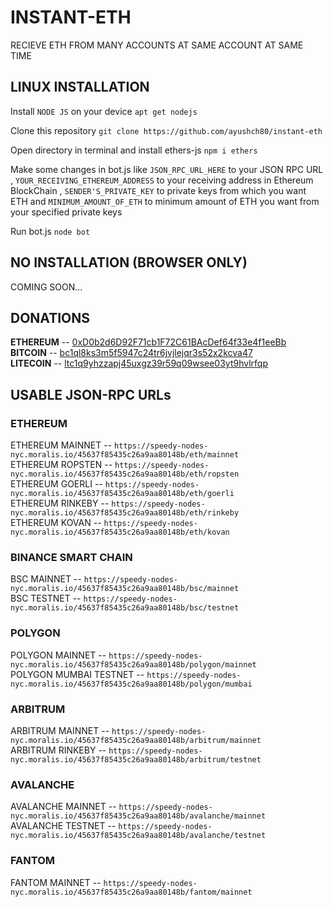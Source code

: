 # INSTANT-ETH
RECIEVE ETH FROM MANY ACCOUNTS AT SAME ACCOUNT AT SAME TIME

## LINUX INSTALLATION
Install `NODE JS` on your device `apt get nodejs`

Clone this repository `git clone https://github.com/ayushch80/instant-eth`

Open directory in terminal and install ethers-js `npm i ethers`

Make some changes in bot.js like `JSON_RPC_URL_HERE` to your JSON RPC URL , `YOUR_RECEIVING_ETHEREUM_ADDRESS` to your receiving address in Ethereum BlockChain , `SENDER'S_PRIVATE_KEY` to private keys from which you want ETH and `MINIMUM_AMOUNT_OF_ETH` to minimum amount of ETH you want from your specified private keys

Run bot.js `node bot`

## NO INSTALLATION (BROWSER ONLY)
COMING SOON...

## DONATIONS

<b>ETHEREUM</b> -- [0xD0b2d6D92F71cb1F72C61BAcDef64f33e4f1eeBb](https://etherscan.io/address/0xD0b2d6D92F71cb1F72C61BAcDef64f33e4f1eeBb)<br>
<b>BITCOIN</b> -- [bc1ql8ks3m5f5947c24tr6jvjlejqr3s52x2kcva47](https://www.blockchain.com/btc/address/bc1ql8ks3m5f5947c24tr6jvjlejqr3s52x2kcva47)<br>
<b>LITECOIN</b> -- [ltc1q9yhzzapj45uxgz39r59q09wsee03yt9hvlrfqp](https://blockchair.com/litecoin/address/ltc1q9yhzzapj45uxgz39r59q09wsee03yt9hvlrfqp)

## USABLE JSON-RPC URLs

### ETHEREUM
ETHEREUM MAINNET -- `https://speedy-nodes-nyc.moralis.io/45637f85435c26a9aa80148b/eth/mainnet`<br>
ETHEREUM ROPSTEN -- `https://speedy-nodes-nyc.moralis.io/45637f85435c26a9aa80148b/eth/ropsten`<br>
ETHEREUM GOERLI -- `https://speedy-nodes-nyc.moralis.io/45637f85435c26a9aa80148b/eth/goerli`<br>
ETHEREUM RINKEBY -- `https://speedy-nodes-nyc.moralis.io/45637f85435c26a9aa80148b/eth/rinkeby`<br>
ETHEREUM KOVAN -- `https://speedy-nodes-nyc.moralis.io/45637f85435c26a9aa80148b/eth/kovan`

### BINANCE SMART CHAIN
BSC MAINNET -- `https://speedy-nodes-nyc.moralis.io/45637f85435c26a9aa80148b/bsc/mainnet`<br>
BSC TESTNET -- `https://speedy-nodes-nyc.moralis.io/45637f85435c26a9aa80148b/bsc/testnet`

### POLYGON
POLYGON MAINNET -- `https://speedy-nodes-nyc.moralis.io/45637f85435c26a9aa80148b/polygon/mainnet`<br>
POLYGON MUMBAI TESTNET -- `https://speedy-nodes-nyc.moralis.io/45637f85435c26a9aa80148b/polygon/mumbai`

### ARBITRUM
ARBITRUM MAINNET -- `https://speedy-nodes-nyc.moralis.io/45637f85435c26a9aa80148b/arbitrum/mainnet`<br>
ARBITRUM RINKEBY -- `https://speedy-nodes-nyc.moralis.io/45637f85435c26a9aa80148b/arbitrum/testnet`

### AVALANCHE
AVALANCHE MAINNET -- `https://speedy-nodes-nyc.moralis.io/45637f85435c26a9aa80148b/avalanche/mainnet`<br>
AVALANCHE TESTNET -- `https://speedy-nodes-nyc.moralis.io/45637f85435c26a9aa80148b/avalanche/testnet`

### FANTOM
FANTOM MAINNET -- `https://speedy-nodes-nyc.moralis.io/45637f85435c26a9aa80148b/fantom/mainnet`

